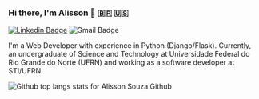 ### Hi there, I'm Alisson 👋 🇧🇷 🇺🇸
[![Linkedin Badge](https://img.shields.io/badge/-Alisson%20Souza-grey?style=flat&logo=Linkedin&logoColor=white&link=https://www.linkedin.com/in/alisosouza/)](https://www.linkedin.com/in/alisosouza/)
![Gmail Badge](https://img.shields.io/badge/-alissonfilipe937@protonmail.com-grey?style=flat&logo=Gmail&logoColor=white)

I'm a Web Developer with experience in Python (Django/Flask). Currently, an undergraduate of Science and Technology at Universidade Federal do Rio Grande do Norte (UFRN) and working as a software developer at STI/UFRN.

<div>
   <img align="center" src="https://github-readme-stats.vercel.app/api/top-langs?username=alisosouza&show_icons=true&locale=en&layout=compact&theme=dracula" alt="Github top langs stats for Alisson Souza Github " />
</div>
<!--
**AlisoSouza/AlisoSouza** is a ✨ _special_ ✨ repository because its `README.md` (this file) appears on your GitHub profile.
Here are some ideas to get you started:

- 🔭 I’m currently working on ...
- 🌱 I’m currently learning ...
- 👯 I’m looking to collaborate on ...
- 🤔 I’m looking for help with ...
- 💬 Ask me about ...
- 📫 How to reach me: ...
- 😄 Pronouns: ...
- ⚡ Fun fact: ...
-->
